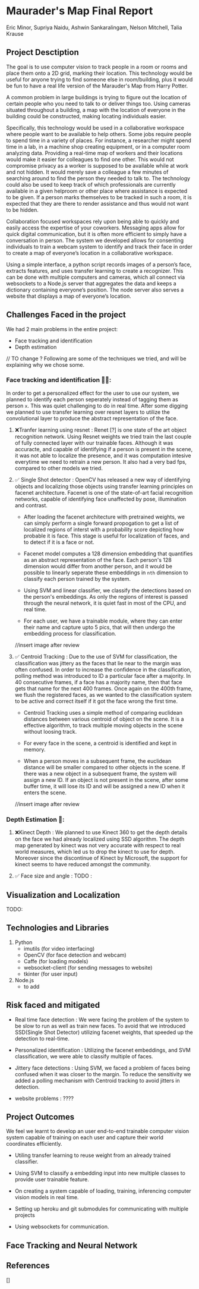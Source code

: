 # Maurader's Map Final Report 

Eric Minor, Supriya Naidu, Ashwin Sankaralingam, Nelson Mitchell, Talia Krause

## Project Desctiption

The goal is to use computer vision to track people in a room or rooms and place them onto a 2D grid, marking their location. This technology would be useful for anyone trying to find someone else in room/building, plus it would be fun to have a real life version of the Marauder's Map from Harry Potter.

A common problem in large buildings is trying to figure out the location of certain people who you need to talk to or deliver things too. Using cameras situated throughout a building, a map with the location of everyone in the building could be constructed, making locating individuals easier.

Specifically, this technology would be used in a collaborative workspace where people want to be available to help others. Some jobs require people to spend time in a variety of places. For instance, a researcher might spend time in a lab, in a machine shop creating equipment, or in a computer room analyzing data. Providing a real-time map of workers and their locations would make it easier for colleagues to find one other. This would not compromise privacy as a worker is supposed to be available while at work and not hidden. It would merely save a colleague a few minutes of searching around to find the person they needed to talk to. The technology could also be used to keep track of which professionals are currently available in a given helproom or other place where assistance is expected to be given. If a person marks themselves to be tracked in such a room, it is expected that they are there to render assistance and thus would not want to be hidden.

Collaboration focused workspaces rely upon being able to quickly and easily access the expertise of your coworkers. Messaging apps allow for quick digital communication, but it is often more efficient to simply have a conversation in person. The system we developed allows for consenting individuals to train a webcam system to identify and track their face in order to create a map of everyone’s location in a collaborative workspace. 

Using a simple interface, a python script records images of a person’s face, extracts features, and uses transfer learning to create a recognizer. This can be done with multiple computers and cameras, which all connect via websockets to a Node.js server that aggregates the data and keeps a dictionary containing everyone’s position. The node server also serves a website that displays a map of everyone’s location.



## Challenges Faced in the project
We had 2 main problems in the entire project: 

* Face tracking and identification
* Depth estimation

// TO change ? Following are some of the techniques we tried, and will be explaining why we chose some. 

### Face tracking and identification 🧒🏻: 

In order to get a personalized effect for the user to use our system, we planned to identify each person seperately instead of tagging them as person `x`. This was quiet challenging to do in real time. After some digging we planned to use transfer learning over resnet layers to utilize the convolutional layer to produce the abstract representation of the face.

1)  ❌Tranfer learning using resnet :  Renet [?] is one state of the art object recognition network. Using Resnet weights we tried train the last couple of fully connected layer with our trainable faces. Although it was accuracte, and capable of identifying if a person is present in the scene, it was not able to localize the presence, and it was computation intesive everytime we need to retrain a new person. It also had a very bad fps, compared to other models we tried. 

2)  ✅ Single Shot detector : OpenCV has released a new way of identifying objects and localizing those objects using transfer learning principles on facenet architecture. Facenet is one of the state-of-art facial recognition networks, capable of identifying face unaffected by pose, illumination and contrast.

    * After loading the facenet architecture with pretrained weights, we can simply perform a single forward propogation to get a list of localized regions of interst with a probability score depicting how probable it is face. This stage is useful for localization of faces, and to detect if it is a face or not. 

    * Facenet model computes a 128 dimension embedding that quantifies as an abstract representation of the face. Each person's 128 dimension would differ from another person, and it would be possible to linearly seperate these embeddings in `nth` dimension to classify each person trained by the system.

    * Using SVM and linear classifier, we classify the detections based on the person's embeddings. As only the regions of interest is passed through the neural network, it is quiet fast in most of the CPU, and real time.


    * For each user, we have a trainable module, where they can enter their name and capture upto 5 pics, that will then undergo the embedding process for classification.

    //insert image after review

3) ✅ Centroid Tracking : Due to the use of SVM for classification, the classification was jittery as the faces that lie near to the margin was often confused. In order to increase the confidence in the classification, polling method was introduced to ID a particular face after a majority. In 40 consecutive frames, if a face has a majority name, then that face gets that name for the next 400 frames. Once again on the 400th frame, we flush the registered faces, as we wanted to the classification system to be active and correct itself if it got the face wrong the first time.

    * Centroid Tracking uses a simple method of comparing euclidean distances between various centroid of object on the scene. It is a effective algorithm, to track multiple moving objects in the scene without loosing track.

    * For every face in the scene, a centroid is identified and kept in memory. 

    * When a person moves in a subsequent frame, the euclidean distance will be smaller compared to other objects in the scene. If there was a new object in a subsequent frame, the system will assign a new ID. If an object is not present in the scene, after some buffer time, it will lose its ID and will be assigned a new ID when it enters the scene.

    //insert image after review

### Depth Estimation 📏: 
1) ❌Kinect Depth : We planned to use Kinect 360 to get the depth details on the face we had already localized using SSD algorithm. The depth map generated by kinect was not very accurate with respect to real world measures, which led us to drop the kinect to use for depth. Moreover since the discontinue of Kinect by Microsoft, the support for kinect seems to have reduced amongst the community.

2)  ✅ Face size and angle :
 TODO : 


## Visualization and Localization

TODO: 

## Technologies and Libraries
1) Python
    * imutils (for video interfacing)
    * OpenCV (for face detection and webcam)
    * Caffe (for loading models)
    * websocket-client (for sending messages to website)
    * tkinter (for user input)
2) Node.js
    * to add
## Risk faced and mitigated

* Real time face detection : We were facing the problem of the system to be slow to run as well as train new faces. To avoid that we introduced SSD(Single Shot Detector) utilizing facenet weights, that speeded up the detection to real-time.

* Personalized identification : Utilizing the facenet embeddings, and SVM classification, we were able to classify multiple of faces.

* Jittery face detections : Using SVM, we faced a problem of faces being confused when it was closer to the margin. To reduce the sensitivity we added a polling mechanism with Centroid tracking to avoid jitters in detection.

* website problems : ????


## Project Outcomes

We feel we learnt to develop an user end-to-end trainable computer vision system capable of training on each user and capture their world coordinates efficiently.

* Utiling transfer learning to reuse weight from an already trained classifier.

* Using SVM to classify a embedding input into new multiple classes to provide user trainable feature.

* On creating a system capable of loading, training, inferencing computer vision models in real time.

* Setting up heroku and git submodules for communicating with multiple projects

* Using websockets for communication.



## Face Tracking and Neural Network


## References
[]